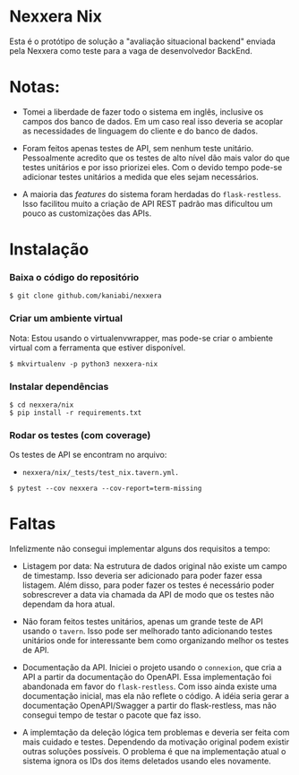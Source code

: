 # Nexxera Nix

Esta é o protótipo de solução a "avaliação situacional backend" enviada
pela Nexxera como teste para a vaga de desenvolvedor BackEnd.


# Notas:

* Tomei a liberdade de fazer todo o sistema em inglês, inclusive os
campos dos banco de dados. Em um caso real isso deveria se acoplar as
necessidades de linguagem do cliente e do banco de dados.

* Foram feitos apenas testes de API, sem nenhum teste unitário.
Pessoalmente acredito que os testes de alto nível dão mais valor do que
testes unitários e por isso priorizei eles. Com o devido tempo pode-se
adicionar testes unitários a medida que eles sejam necessários.

* A maioria das _features_ do sistema foram herdadas do
  `flask-restless`. Isso facilitou muito a criação de API REST padrão
  mas dificultou um pouco as customizações das APIs.


# Instalação

### Baixa o código do repositório

```
$ git clone github.com/kaniabi/nexxera
```


### Criar um ambiente virtual

Nota: Estou usando o virtualenvwrapper, mas pode-se criar o ambiente
virtual com a ferramenta que estiver disponível.

```
$ mkvirtualenv -p python3 nexxera-nix
```


### Instalar dependências

```
$ cd nexxera/nix
$ pip install -r requirements.txt
```


### Rodar os testes (com coverage)

Os testes de API se encontram no arquivo:

* `nexxera/nix/_tests/test_nix.tavern.yml.`

```
$ pytest --cov nexxera --cov-report=term-missing
```


# Faltas

Infelizmente não consegui implementar alguns dos requisitos a tempo:

* Listagem por data: Na estrutura de dados original não existe um campo
  de timestamp. Isso deveria ser adicionado para poder fazer essa
  listagem.
  Além disso, para poder fazer os testes é necessário poder sobrescrever
  a data via chamada da API de modo que os testes não dependam da hora
  atual.

* Não foram feitos testes unitários, apenas um grande teste de API
  usando o `tavern`. Isso pode ser melhorado tanto adicionando testes
  unitários onde for interessante bem como organizando melhor os testes
  de API.

* Documentação da API. Iniciei o projeto usando o `connexion`, que cria
  a API a partir da documentação do OpenAPI. Essa implementação foi
  abandonada em favor do `flask-restless`. Com isso ainda existe uma
  documentação inicial, mas ela não reflete o código.
  A idéia seria gerar a documentação OpenAPI/Swagger a partir do
  flask-restless, mas não consegui tempo de testar o pacote que faz
  isso.

* A implemtação da deleção lógica tem problemas e deveria ser feita com
  mais cuidado e testes. Dependendo da motivação original podem existir
  outras soluções possíveis.
  O problema é que na implementação atual o sistema ignora os IDs dos
  items deletados usando eles novamente.
